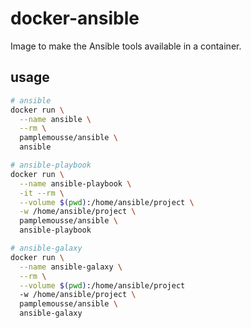# docker-ansible

Image to make the Ansible tools available in a container.

## usage

```bash
# ansible
docker run \
  --name ansible \
  --rm \
  pamplemousse/ansible \
  ansible

# ansible-playbook
docker run \
  --name ansible-playbook \
  -it --rm \
  --volume $(pwd):/home/ansible/project \
  -w /home/ansible/project \
  pamplemousse/ansible \
  ansible-playbook

# ansible-galaxy
docker run \
  --name ansible-galaxy \
  --rm \
  --volume $(pwd):/home/ansible/project
  -w /home/ansible/project \
  pamplemousse/ansible \
  ansible-galaxy
```
